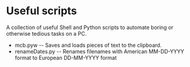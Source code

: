 # Useful scripts
A collection of useful Shell and Python scripts to automate boring  or otherwise tedious tasks on
a PC.

* mcb.pyw -- Saves and loads pieces of text to the clipboard.
* renameDates.py -- Renames filenames with American MM-DD-YYYY format to European DD-MM-YYYY format